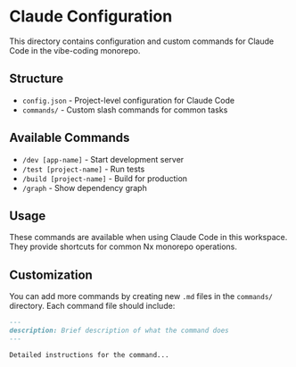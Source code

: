 # Claude Configuration

This directory contains configuration and custom commands for Claude Code in the vibe-coding monorepo.

## Structure

- `config.json` - Project-level configuration for Claude Code
- `commands/` - Custom slash commands for common tasks

## Available Commands

- `/dev [app-name]` - Start development server
- `/test [project-name]` - Run tests
- `/build [project-name]` - Build for production
- `/graph` - Show dependency graph

## Usage

These commands are available when using Claude Code in this workspace. They provide shortcuts for common Nx monorepo operations.

## Customization

You can add more commands by creating new `.md` files in the `commands/` directory. Each command file should include:

```markdown
---
description: Brief description of what the command does
---

Detailed instructions for the command...
```
